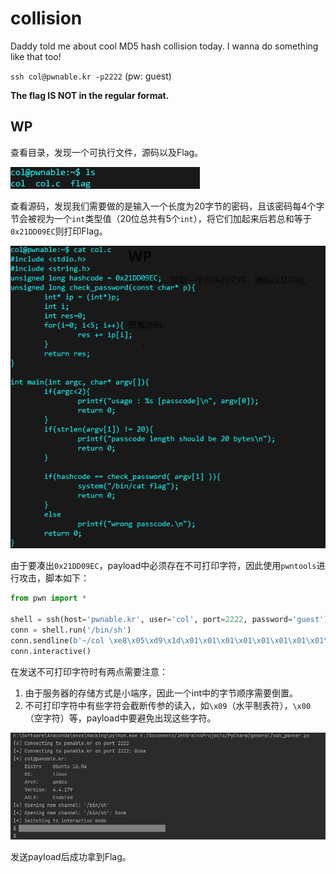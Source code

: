 # collision

Daddy told me about cool MD5 hash collision today. I wanna do something like that too!

`ssh col@pwnable.kr -p2222` (pw: guest)

**The flag IS NOT in the regular format.**

## WP

查看目录，发现一个可执行文件，源码以及Flag。

![image-20210709121844662](collision.assets/image-20210709121844662.png)

查看源码，发现我们需要做的是输入一个长度为20字节的密码，且该密码每4个字节会被视为一个`int`类型值（20位总共有5个`int`），将它们加起来后若总和等于`0x21DD09EC`则打印Flag。

![image-20210709122336256](collision.assets/image-20210709122336256.png)

由于要凑出`0x21DD09EC`，payload中必须存在不可打印字符，因此使用`pwntools`进行攻击，脚本如下：

```python
from pwn import *

shell = ssh(host='pwnable.kr', user='col', port=2222, password='guest')
conn = shell.run('/bin/sh')
conn.sendline(b'~/col \xe8\x05\xd9\x1d\x01\x01\x01\x01\x01\x01\x01\x01\x01\x01\x01\x01\x01\x01\x01\x01')
conn.interactive()
```

在发送不可打印字符时有两点需要注意：

1. 由于服务器的存储方式是小端序，因此一个int中的字节顺序需要倒置。
2. 不可打印字符中有些字符会截断传参的读入，如`\x09`（水平制表符），`\x00`（空字符）等，payload中要避免出现这些字符。

![image-20210709125836354](collision.assets/image-20210709125836354.png)

发送payload后成功拿到Flag。


